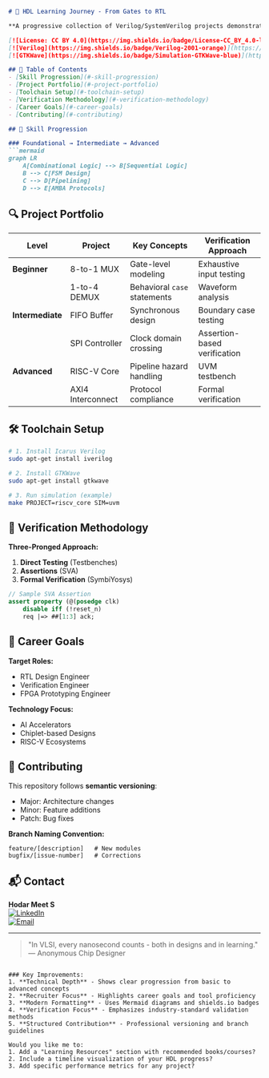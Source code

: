 
```markdown
# 🚀 HDL Learning Journey - From Gates to RTL

**A progressive collection of Verilog/SystemVerilog projects demonstrating my structured path to VLSI mastery**

[![License: CC BY 4.0](https://img.shields.io/badge/License-CC_BY_4.0-lightgrey.svg)](https://creativecommons.org/licenses/by/4.0/)
[![Verilog](https://img.shields.io/badge/Verilog-2001-orange)](https://standards.ieee.org/ieee/1364/3891/)
[![GTKWave](https://img.shields.io/badge/Simulation-GTKWave-blue)](http://gtkwave.sourceforge.net/)

## 📜 Table of Contents
- [Skill Progression](#-skill-progression)
- [Project Portfolio](#-project-portfolio)
- [Toolchain Setup](#-toolchain-setup)
- [Verification Methodology](#-verification-methodology)
- [Career Goals](#-career-goals)
- [Contributing](#-contributing)

## 🌱 Skill Progression

### Foundational → Intermediate → Advanced
```mermaid
graph LR
    A[Combinational Logic] --> B[Sequential Logic]
    B --> C[FSM Design]
    C --> D[Pipelining]
    D --> E[AMBA Protocols]
```

## 🔍 Project Portfolio

| Level       | Project                | Key Concepts                          | Verification Approach       |
|-------------|------------------------|---------------------------------------|-----------------------------|
| **Beginner**| 8-to-1 MUX            | Gate-level modeling                  | Exhaustive input testing    |
|             | 1-to-4 DEMUX          | Behavioral `case` statements         | Waveform analysis           |
| **Intermediate**| FIFO Buffer       | Synchronous design                   | Boundary case testing       |
|             | SPI Controller    | Clock domain crossing                | Assertion-based verification|
| **Advanced**| RISC-V Core       | Pipeline hazard handling             | UVM testbench              |
|             | AXI4 Interconnect | Protocol compliance                  | Formal verification         |

## 🛠️ Toolchain Setup

```bash
# 1. Install Icarus Verilog
sudo apt-get install iverilog

# 2. Install GTKWave
sudo apt-get install gtkwave

# 3. Run simulation (example)
make PROJECT=riscv_core SIM=uvm
```

## 🧪 Verification Methodology

**Three-Pronged Approach:**
1. **Direct Testing** (Testbenches)
2. **Assertions** (SVA)
3. **Formal Verification** (SymbiYosys)

```systemverilog
// Sample SVA Assertion
assert property (@(posedge clk) 
    disable iff (!reset_n) 
    req |=> ##[1:3] ack;
```

## 🎯 Career Goals

**Target Roles:**
- RTL Design Engineer
- Verification Engineer
- FPGA Prototyping Engineer

**Technology Focus:**
- AI Accelerators
- Chiplet-based Designs
- RISC-V Ecosystems

## 🤝 Contributing

This repository follows **semantic versioning**:
- Major: Architecture changes
- Minor: Feature additions
- Patch: Bug fixes

**Branch Naming Convention:**
```
feature/[description]   # New modules
bugfix/[issue-number]   # Corrections
```

## 📬 Contact

**Hodar Meet S**  
[![LinkedIn](https://img.shields.io/badge/LinkedIn-Connect-blue)](https://linkedin.com/in/yourprofile)  
[![Email](https://img.shields.io/badge/Email-Contact%20Me-red)](mailto:your.email@example.com)

---

> "In VLSI, every nanosecond counts - both in designs and in learning."  
> ― Anonymous Chip Designer
```

### Key Improvements:
1. **Technical Depth** - Shows clear progression from basic to advanced concepts
2. **Recruiter Focus** - Highlights career goals and tool proficiency
3. **Modern Formatting** - Uses Mermaid diagrams and shields.io badges
4. **Verification Focus** - Emphasizes industry-standard validation methods
5. **Structured Contribution** - Professional versioning and branch guidelines

Would you like me to:
1. Add a "Learning Resources" section with recommended books/courses?
2. Include a timeline visualization of your HDL progress?
3. Add specific performance metrics for any project?
